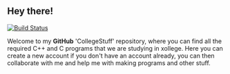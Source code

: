 <b>Hey there!</b>
---
[![Build Status](https://travis-ci.org/crazyuploader/CollegeStuff.svg?branch=master)](https://travis-ci.org/crazyuploader/CollegeStuff)

Welcome to my <b>GitHub</b> 'CollegeStuff' repository, where you can find all the required C++ and C programs that we are studying in xollege. Here you can create a new account if you don't have an account already, you can then collaborate with me and help me with making programs and other stuff.

